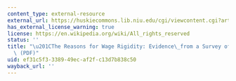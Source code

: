 ```yaml
---
content_type: external-resource
external_url: https://huskiecommons.lib.niu.edu/cgi/viewcontent.cgi?article=1837&context=allfaculty-peerpub
has_external_license_warning: true
license: https://en.wikipedia.org/wiki/All_rights_reserved
status: ''
title: "\u201CThe Reasons for Wage Rigidity: Evidence\_from a Survey of Firms.\u201D\
  \ (PDF)"
uid: ef31c5f3-3389-49ec-af2f-c13d7b838c50
wayback_url: ''
---
```

